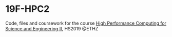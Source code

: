 # 19F-HPC2
Code, files and coursework for the course [High Performance Computing for Science and Engineering II](http://www.vvz.ethz.ch/Vorlesungsverzeichnis/lerneinheit.view?lang=en&lerneinheitId=127731&semkez=2019S&ansicht=KATALOGDATEN&), HS2019 @ETHZ
